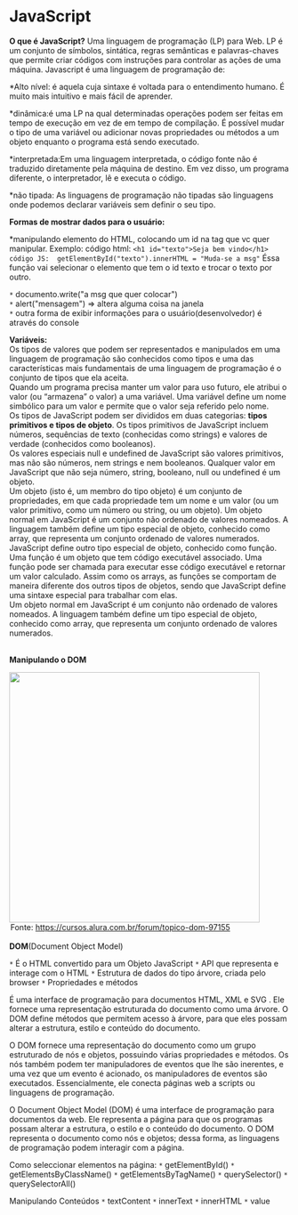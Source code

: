 # JavaScript


<strong>O que é JavaScript?</strong>
Uma linguagem de programação (LP) para Web. LP é um conjunto de símbolos, sintática, regras semânticas e palavras-chaves que permite criar códigos com instruções para controlar as ações de uma máquina. 
Javascript é uma linguagem de programação de:

*Alto nível: é aquela cuja sintaxe é voltada para o entendimento humano. É muito mais intuitivo e mais fácil de aprender.

*dinâmica:é uma LP na qual determinadas operações podem ser feitas em tempo de execução em vez de em tempo de compilação. É possível mudar o tipo de uma variável ou adicionar novas propriedades ou métodos a um objeto enquanto o programa está sendo executado.

*interpretada:Em uma linguagem interpretada, o código fonte não é traduzido diretamente pela máquina de destino. Em vez disso, um programa diferente, o interpretador, lê e executa o código.

*não tipada: As linguagens de programação não tipadas são linguagens onde podemos declarar variáveis sem definir o seu tipo.


<strong>Formas de mostrar dados para o usuário:</strong>

*manipulando elemento do HTML, colocando um id na tag que vc quer manipular. 
Exemplo: código html: ```<h1 id="texto">Seja bem vindo</h1>
         código JS:  getElementById("texto").innerHTML = "Muda-se a msg"```
Éssa função vai selecionar o elemento que tem o id texto e trocar o texto por outro.

```*``` documento.write("a msg que quer colocar")<br/>
```*``` alert("mensagem") => altera alguma coisa na janela<br/>
```*``` outra forma de exibir informações para o usuário(desenvolvedor) é através do console 

<strong>Variáveis:</strong><br/>
 Os tipos de valores que podem ser representados e manipulados em uma linguagem de programação são conhecidos como tipos e uma das características mais fundamentais de uma linguagem de programação é o conjunto de tipos que ela aceita.<br/>
 Quando um programa precisa manter um valor para uso futuro, ele atribui o valor (ou “armazena” o valor) a uma variável. Uma variável  define um nome simbólico para um valor e permite que o valor seja referido pelo nome.<br/>
 Os tipos de JavaScript podem ser divididos em duas categorias: <strong>tipos primitivos e tipos de objeto</strong>. Os tipos primitivos de JavaScript incluem números, sequências de texto (conhecidas como strings) e valores de verdade (conhecidos como booleanos). <br/>
 Os valores especiais null e undefined de JavaScript são valores primitivos, mas não são números, nem strings e nem booleanos. Qualquer valor em JavaScript que não seja número, string, booleano, null ou undefined é um objeto.<br/>
 Um objeto (isto é, um membro do tipo objeto) é um conjunto de propriedades, em que cada propriedade tem um nome e um valor (ou um valor primitivo, como um número ou string, ou um objeto). Um objeto normal em JavaScript é um conjunto não ordenado de valores nomeados. A linguagem também define um tipo especial de objeto, conhecido como array, que representa um conjunto ordenado de valores numerados.<br/>
 JavaScript define outro tipo especial de objeto, conhecido como função. Uma função é um objeto que tem código executável associado. Uma função pode ser chamada para executar esse código executável e retornar um valor calculado. Assim como os arrays, as funções se comportam de maneira diferente dos outros tipos de objetos, sendo que JavaScript define uma sintaxe especial para trabalhar com elas.<br/>
 Um objeto normal em JavaScript é um conjunto não ordenado de valores nomeados. A linguagem também define um tipo especial de objeto, conhecido como array, que representa um conjunto ordenado de valores numerados.<br/><br/>

<strong>Manipulando o DOM</strong>

<img src="assets/DOM.png" width=450px>
<legend>Fonte: <a href="https://cursos.alura.com.br/forum/topico-dom-97155">https://cursos.alura.com.br/forum/topico-dom-97155</a></legend>

<br>
<strong>DOM</strong>(Document Object Model)

```*``` É o HTML convertido para um Objeto JavaScript
```*``` API que representa e interage com o HTML
```*``` Estrutura de dados do tipo árvore, criada pelo browser
```*``` Propriedades e métodos
	
É uma interface de programação para documentos HTML, XML e SVG . Ele fornece uma representação estruturada do documento como uma árvore. O DOM define métodos que permitem acesso à árvore, para que eles possam alterar a estrutura, estilo e conteúdo do documento.

O DOM fornece uma representação do documento como um grupo estruturado de nós e objetos, possuindo várias propriedades e métodos. Os nós também podem ter manipuladores de eventos que lhe são inerentes, e uma vez que um evento é acionado, os manipuladores de eventos são executados. Essencialmente, ele conecta páginas web a scripts ou linguagens de programação.

O Document Object Model (DOM) é uma interface de programação para documentos da web. Ele representa a página para que os programas possam alterar a estrutura, o estilo e o conteúdo do documento. O DOM representa o documento como nós e objetos; dessa forma, as linguagens de programação podem interagir com a página.



Como seleccionar elementos na página:
```*``` getElementById()
```*``` getElementsByClassName()
```*``` getElementsByTagName()
```*``` querySelector()
```*``` querySelectorAll()

	
Manipulando Conteúdos
```*``` textContent
```*``` innerText
```*``` innerHTML
```*``` value



